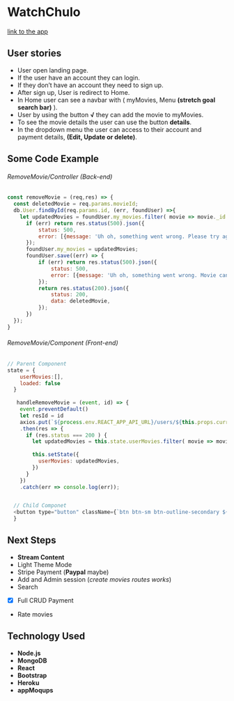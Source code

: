 # WatchChulo
[link to the app](https://watchchulo.herokuapp.com/)

## User stories
- User open landing page. 
- If the user have an account they can login.
- If they don’t have an account they need to sign up.
- After sign up, User is redirect to Home. 
- In Home user can see a navbar with ( myMovies, Menu __(stretch goal search bar)__ ).
- User by using the button __√__ they can add the movie to myMovies. 
- To see the movie details the user can use the button __details__.  
- In the dropdown menu the user can access to their account and payment details, __(Edit, Update or delete)__.

## Some Code Example

###### RemoveMovie/Controller (Back-end) 
````javaScript
const removeMovie = (req,res) => {
  const deletedMovie = req.params.movieId;
  db.User.findById(req.params.id, (err, foundUser) =>{
    let updatedMovies = foundUser.my_movies.filter( movie => movie._id.toString() !== deletedMovie);
      if (err) return res.status(500).json({
          status: 500,
          error: [{message: 'Uh oh, something went wrong. Please try again'}],
      });
      foundUser.my_movies = updatedMovies;
      foundUser.save((err) => {
          if (err) return res.status(500).json({
              status: 500,
              error: [{message: 'Uh oh, something went wrong. Movie can not be added'}, err],
          });
          return res.status(200).json({
              status: 200,
              data: deletedMovie,
          }); 
      })
  });
}
````

###### RemoveMovie/Component (Front-end)

```javaScript 
// Parent Component
state = {
    userMovies:[],
    loaded: false
  }
  
   handleRemoveMovie = (event, id) => {
    event.preventDefault()
    let resId = id
    axios.put(`${process.env.REACT_APP_API_URL}/users/${this.props.currentUser}/my_movies/${resId}/removemovie`, { withCredentials: true })
    .then(res => {
      if (res.status === 200 ) {
        let updatedMovies = this.state.userMovies.filter( movie => movie._id !== res.data.data)
  
        this.setState({
          userMovies: updatedMovies,
        }) 
      }
    })
    .catch(err => console.log(err));


  // Child Componet
  <button type="button" className={`btn btn-sm btn-outline-secondary ${this.state.addedMovie && "disable"}`}  onClick={(event) => this.props.handleRemoveMovie(event, this.props.movie._id)} >--</button>
  }
``` 


## Next Steps
* __Stream Content__
* Light Theme Mode
* Stripe Payment (__Paypal__ maybe)
* Add and Admin session (*create movies routes works*)
* Search
* [x] Full CRUD Payment
* Rate movies 

## Technology Used
* __Node.js__
* __MongoDB__
* __React__
* __Bootstrap__
* __Heroku__
* __appMoqups__
